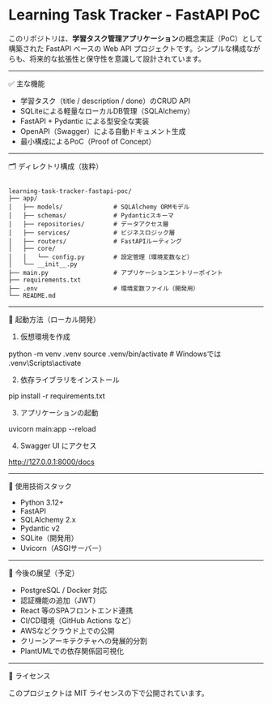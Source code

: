 # Learning Task Tracker - FastAPI PoC

このリポジトリは、**学習タスク管理アプリケーション**の概念実証（PoC）として構築された FastAPI ベースの Web API プロジェクトです。シンプルな構成ながらも、将来的な拡張性と保守性を意識して設計されています。

---

✅ 主な機能

- 学習タスク（title / description / done）のCRUD API
- SQLiteによる軽量なローカルDB管理（SQLAlchemy）
- FastAPI + Pydantic による型安全な実装
- OpenAPI（Swagger）による自動ドキュメント生成
- 最小構成によるPoC（Proof of Concept）

---

🗂️ ディレクトリ構成（抜粋）
<pre><code>
learning-task-tracker-fastapi-poc/
├── app/
│   ├── models/              # SQLAlchemy ORMモデル
│   ├── schemas/             # Pydanticスキーマ
│   ├── repositories/        # データアクセス層
│   ├── services/            # ビジネスロジック層
│   ├── routers/             # FastAPIルーティング
│   ├── core/
│   │   └── config.py        # 設定管理（環境変数など）
│   └── __init__.py
├── main.py                  # アプリケーションエントリーポイント
├── requirements.txt
├── .env                     # 環境変数ファイル（開発用）
└── README.md
</code></pre>

---

🚀 起動方法（ローカル開発）

1. 仮想環境を作成

python -m venv .venv
source .venv/bin/activate  # Windowsでは .venv\Scripts\activate

2. 依存ライブラリをインストール

pip install -r requirements.txt

3. アプリケーションの起動

uvicorn main:app --reload

4. Swagger UI にアクセス

http://127.0.0.1:8000/docs

---

🔧 使用技術スタック

- Python 3.12+
- FastAPI
- SQLAlchemy 2.x
- Pydantic v2
- SQLite（開発用）
- Uvicorn（ASGIサーバー）

---

🧪 今後の展望（予定）

- PostgreSQL / Docker 対応
- 認証機能の追加（JWT）
- React 等のSPAフロントエンド連携
- CI/CD環境（GitHub Actions など）
- AWSなどクラウド上での公開
- クリーンアーキテクチャへの発展的分割
- PlantUMLでの依存関係図可視化

---

📄 ライセンス

このプロジェクトは MIT ライセンスの下で公開されています。
